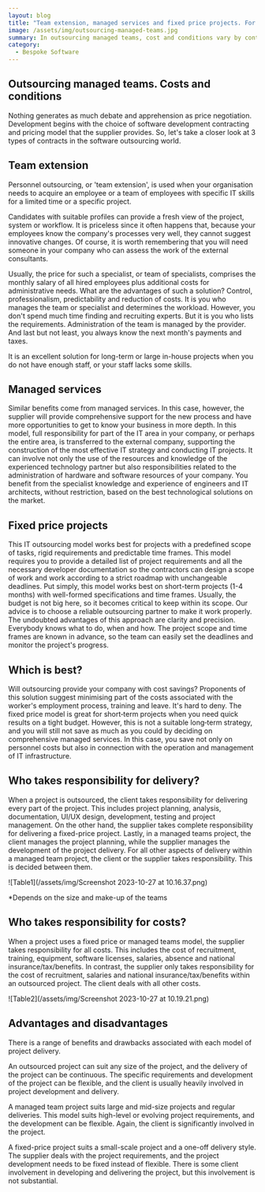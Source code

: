 ```yaml
---
layout: blog
title: "Team extension, managed services and fixed price projects. For whom, how much, when and why?"
image: /assets/img/outsourcing-managed-teams.jpg
summary: In outsourcing managed teams, cost and conditions vary by contract type- team extension, managed services, and fixed price, each with specific responsibilities, costs, and project suitability.
category:
  - Bespoke Software
---
```


## Outsourcing managed teams. Costs and conditions
Nothing generates as much debate and apprehension as price negotiation. Development begins with the choice of software development contracting and pricing model that the supplier provides. So, let's take a closer look at 3 types of contracts in the software outsourcing world.

## Team extension
Personnel outsourcing, or 'team extension', is used when your organisation needs to acquire an employee or a team of employees with specific IT skills for a limited time or a specific project.

Candidates with suitable profiles can provide a fresh view of the project, system or workflow. It is priceless since it often happens that, because your employees know the company's processes very well, they cannot suggest innovative changes. Of course, it is worth remembering that you will need someone in your company who can assess the work of the external consultants.

Usually, the price for such a specialist, or team of specialists, comprises the monthly salary of all hired employees plus additional costs for administrative needs. What are the advantages of such a solution? Control, professionalism, predictability and reduction of costs. It is you who manages the team or specialist and determines the workload. However, you don't spend much time finding and recruiting experts. But it is you who lists the requirements. Administration of the team is managed by the provider. And last but not least, you always know the next month's payments and taxes.

It is an excellent solution for long-term or large in-house projects when you do not have enough staff, or your staff lacks some skills.

## Managed services
Similar benefits come from managed services. In this case, however, the supplier will provide comprehensive support for the new process and have more opportunities to get to know your business in more depth. In this model, full responsibility for part of the IT area in your company, or perhaps the entire area, is transferred to the external company, supporting the construction of the most effective IT strategy and conducting IT projects. It can involve not only the use of the resources and knowledge of the experienced technology partner but also responsibilities related to the administration of hardware and software resources of your company. You benefit from the specialist knowledge and experience of engineers and IT architects, without restriction, based on the best technological solutions on the market.

## Fixed price projects
This IT outsourcing model works best for projects with a predefined scope of tasks, rigid requirements and predictable time frames. This model requires you to provide a detailed list of project requirements and all the necessary developer documentation so the contractors can design a scope of work and work according to a strict roadmap with unchangeable deadlines. Put simply, this model works best on short-term projects (1-4 months) with well-formed specifications and time frames. Usually, the budget is not big here, so it becomes critical to keep within its scope. Our advice is to choose a reliable outsourcing partner to make it work properly. The undoubted advantages of this approach are clarity and precision. Everybody knows what to do, when and how. The project scope and time frames are known in advance, so the team can easily set the deadlines and monitor the project's progress.

## Which is best?
Will outsourcing provide your company with cost savings? Proponents of this solution suggest minimising part of the costs associated with the worker's employment process, training and leave. It's hard to deny. The fixed price model is great for short‐term projects when you need quick results on a tight budget. However, this is not a suitable long‐term strategy, and you will still not save as much as you could by deciding on comprehensive managed services. In this case, you save not only on personnel costs but also in connection with the operation and management of IT infrastructure.

## Who takes responsibility for delivery?
When a project is outsourced, the client takes responsibility for delivering every part of the project. This includes project planning, analysis, documentation, UI/UX design, development, testing and project management. On the other hand, the supplier takes complete responsibility for delivering a fixed-price project. Lastly, in a managed teams project, the client manages the project planning, while the supplier manages the development of the project delivery. For all other aspects of delivery within a managed team project, the client or the supplier takes responsibility. This is decided between them.

![Table1](/assets/img/Screenshot 2023-10-27 at 10.16.37.png)

*Depends on the size and make-up of the teams

## Who takes responsibility for costs?
When a project uses a fixed price or managed teams model, the supplier takes responsibility for all costs. This includes the cost of recruitment, training, equipment, software licenses, salaries, absence and national insurance/tax/benefits. In contrast, the supplier only takes responsibility for the cost of recruitment, salaries and national insurance/tax/benefits within an outsourced project. The client deals with all other costs.

![Table2](/assets/img/Screenshot 2023-10-27 at 10.19.21.png)


## Advantages and disadvantages
There is a range of benefits and drawbacks associated with each model of project delivery.

An outsourced project can suit any size of the project, and the delivery of the project can be continuous. The specific requirements and development of the project can be flexible, and the client is usually heavily involved in project development and delivery.

A managed team project suits large and mid-size projects and regular deliveries. This model suits high-level or evolving project requirements, and the development can be flexible. Again, the client is significantly involved in the project.

A fixed-price project suits a small-scale project and a one-off delivery style. The supplier deals with the project requirements, and the project development needs to be fixed instead of flexible. There is some client involvement in developing and delivering the project, but this involvement is not substantial.

